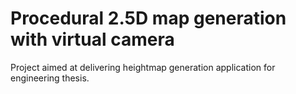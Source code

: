 # Procedural 2.5D map generation with virtual camera
Project aimed at delivering heightmap generation application for engineering thesis.
